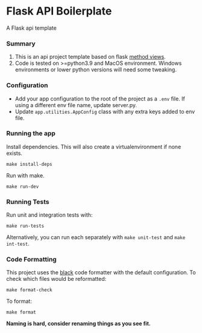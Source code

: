 # Flask API Boilerplate
A Flask api template

### Summary
1. This is an api project template based on flask [method views](https://flask.palletsprojects.com/en/2.0.x/views/).
2. Code is tested on >=python3.9 and MacOS environment. Windows environments or lower python versions will need some tweaking.

### Configuration
- Add your app configuration to the root of the project as a `.env` file. If using a different env file name, update server.py.
- Update `app.utilities.AppConfig` class with any extra keys added to env file.

### Running the app
Install dependencies. This will also create a virtualenvironment if none exists.  
```
make install-deps
```  

Run with make.
```
make run-dev
```  

### Running Tests
Run unit and integration tests with:
```
make run-tests
```

Alternatively, you can run each separately with `make unit-test` and `make int-test`.

### Code Formatting
This project uses the [black](https://black.readthedocs.io/en/stable/) code formatter with the default configuration.
To check which files would be reformatted:  

```
make format-check
```  

To format:
```
make format
```  


**Naming is hard, consider renaming things as you see fit.**